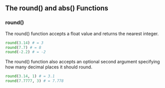 ## The round() and abs() Functions
### round()
The round() function accepts a float value and returns the nearest integer.
```python
round(3.14) # = 3
round(7.7) # = 8
round(-2.2) # = -2
```  
The round() function also accepts an optional second argument specifying how many decimal places it should round.
```python
round(3.14, 1) # = 3.1
round(7.7777, 3) # = 7.778
```  
